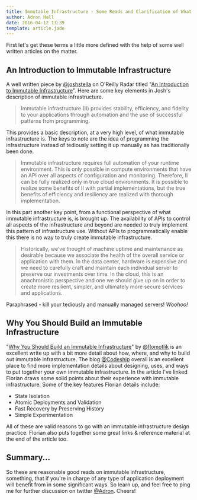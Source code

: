 ```yaml
---
title: Immutable Infrastructure - Some Reads and Clarification of What It Is
author: Adron Hall
date: 2016-04-12 13:39
template: article.jade
---
```


First let's get these terms a little more defined with the help of some well written articles on the matter.

## An Introduction to Immutable Infrastructure

A well written piece by <a href="https://twitter.com/joshstella" target="_blank">@joshstella</a> on O'Reilly Radar titled "<a href="http://radar.oreilly.com/2015/06/an-introduction-to-immutable-infrastructure.html" target="_blank">An Introduction to Immutable Infrastructure</a>". Here are some key elements in Josh's description of immutable infrastructure.

<span class="more"></span>

> Immutable infrastructure (II) provides stability, efficiency, and fidelity to your applications through automation and the use of successful patterns from programming.

This provides a basic description, at a very high level, of what immutable infrastructure is. The keys to note are the idea of programming the infrastructure instead of tediously setting it up manually as has traditionally been done.

> Immutable infrastructure requires full automation of your runtime environment. This is only possible in compute environments that have an API over all aspects of configuration and monitoring. Therefore, II can be fully realized only in true cloud environments. It is possible to realize some benefits of II with partial implementations, but the true benefits of efficiency and resiliency are realized with thorough implementation.

In this part another key point, from a functional perspective of what immutable infrastructure is, is brought up. The availability of APIs to control all aspects of the infrastructure and beyond are needed to truly implement this pattern of infrastructure use. Without APIs to programmatically enable this there is no way to truly create immutable infrastructure.

> Historically, we’ve thought of machine uptime and maintenance as desirable because we associate the health of the overall service or application with them. In the data center, hardware is expensive and we need to carefully craft and maintain each individual server to preserve our investments over time. In the cloud, this is an anachronistic perspective and one we should give up on in order to create more resilient, simpler, and ultimately more secure services and applications.

Paraphrased - kill your tediously and manually managed servers! <em>Woohoo!</em>

## Why You Should Build an Immutable Infrastructure

"<a href="https://blog.codeship.com/immutable-infrastructure/" target="_blank">Why You Should Build an Immutable Infrastructure</a>" by <a href="http://Even though the  https://twitter.com/flomotlik" target="_blank">@flomotlik</a> is an excellent write up with a bit more detail about how, where, and why to build out immutable infrastructure. The blog <a href="https://twitter.com/codeship" target="_blank">@Codeship</a> overall is an excellent place to find more implementation details about designing, uses, and ways to put together your own immutable infrastructure. In the article I've linked Florian draws some solid points about their experience with immutable infrastructure. Some of the key features Florian details include:


* State Isolation
* Atomic Deployments and Validation
* Fast Recovery by Preserving History
* Simple Experimentation

All of these are valid reasons to go with an immutable infrastructure design practice. Florian also puts together some great links &amp; reference material at the end of the article too.

## Summary...

So these are reasonable good reads on immutable infrastructure, something, that if you're in charge of any type of application deployment will benefit from in some significant ways. So learn up, and feel free to ping me for further discussion on twitter <a href="https://twitter.com/adron" target="_blank">@Adron</a>. Cheers!